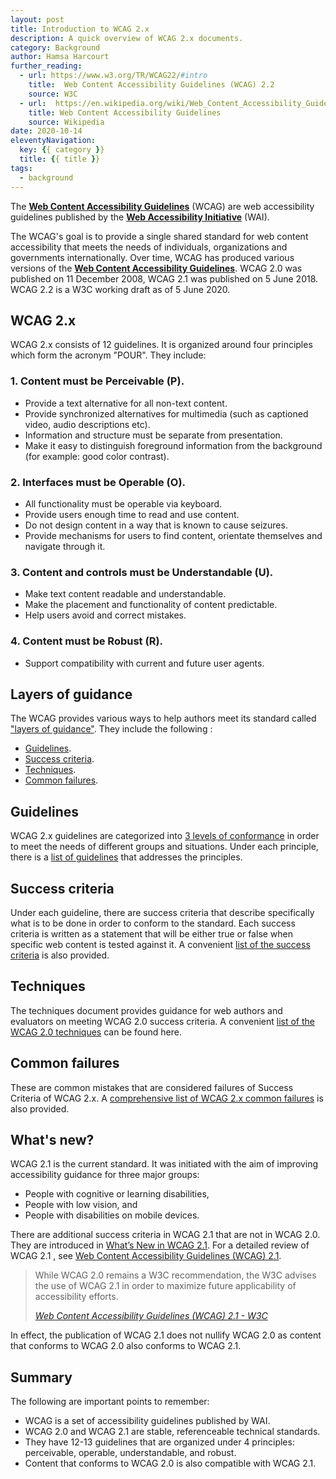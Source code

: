 ```yaml
---
layout: post
title: Introduction to WCAG 2.x
description: A quick overview of WCAG 2.x documents.
category: Background
author: Hamsa Harcourt
further_reading:
  - url: https://www.w3.org/TR/WCAG22/#intro
    title:  Web Content Accessibility Guidelines (WCAG) 2.2
    source: W3C 
  - url:  https://en.wikipedia.org/wiki/Web_Content_Accessibility_Guidelines
    title: Web Content Accessibility Guidelines
    source: Wikipedia
date: 2020-10-14
eleventyNavigation:
  key: {{ category }}
  title: {{ title }}
tags:
  - background
---
```



The [**Web Content Accessibility Guidelines**](https://www.w3.org/WAI/standards-guidelines/wcag/) (<abbr>WCAG</abbr>) are web accessibility guidelines published by the [**Web Accessibility Initiative**](https://www.w3.org/WAI/about/) (<abbr>WAI</abbr>). 

The WCAG's goal is to provide a single shared standard for web content accessibility that meets the needs of individuals, organizations and governments internationally. Over time, WCAG has produced various versions of the [**Web Content Accessibility Guidelines**](https://www.w3.org/WAI/standards-guidelines/wcag/). WCAG 2.0 was published on 11 December 2008, WCAG 2.1 was published on 5 June 2018. WCAG 2.2 is a W3C working draft as of 5 June 2020.


## WCAG 2.x

WCAG 2.x consists of 12 guidelines. It is organized around four principles which form the acronym "POUR". They include:

### 1. Content must be Perceivable (P).

- Provide a text alternative for all non-text content.
- Provide synchronized alternatives for multimedia (such as captioned video, audio descriptions etc).
- Information and structure must be separate from presentation.
- Make it easy to distinguish foreground information from the background (for example: good color contrast).

### 2. Interfaces must be Operable (O). 

- All functionality must be operable via keyboard.
- Provide users enough time to read and use content.
- Do not design content in a way that is known to cause seizures.
- Provide mechanisms for users to find content, orientate themselves and navigate through it.

### 3. Content and controls must be Understandable (U).

- Make text content readable and understandable.
- Make the placement and functionality of content predictable.
- Help users avoid and correct mistakes.

### 4. Content must be Robust (R).

- Support compatibility with current and future user agents.

## Layers of guidance

The WCAG provides various ways to help authors meet its standard called ["layers of guidance"](https://www.w3.org/TR/WCAG20/#intro-layers-guidance). They include the following :

- [Guidelines](https://www.w3.org/WAI/WCAG21/quickref/#text-alternatives).
- [Success criteria](https://www.w3.org/WAI/WCAG21/quickref/#audio-only-and-video-only-prerecorded).
- [Techniques](hhttps://www.w3.org/WAI/WCAG21/Understanding/understanding-techniques).
- [Common failures](https://www.w3.org/WAI/WCAG21/Understanding/understanding-techniques#failures).


## Guidelines

WCAG 2.x guidelines are categorized into [3 levels of conformance](https://www.w3.org/WAI/WCAG21/Understanding/conformance#levels) in order to meet the needs of different groups and situations. Under each principle, there is a [list of guidelines](https://www.w3.org/TR/WCAG20/#guidelines) that addresses the principles. 


## Success criteria

Under each guideline, there are success criteria that describe specifically what is to be done in order to conform to the standard.  Each success criteria is written as a statement that will be either true or false when specific web content is tested against it.  A convenient [list of the success criteria](https://www.w3.org/WAI/WCAG21/quickref/) is also provided.


## Techniques

The techniques document provides guidance for web authors and evaluators on meeting WCAG 2.0 success criteria. A convenient [list of the WCAG 2.0 techniques](https://www.w3.org/TR/WCAG20-TECHS/) can be found here.


## Common failures

These are common mistakes that are considered failures of Success Criteria of WCAG 2.x. A [comprehensive list of  WCAG 2.x common failures](https://www.w3.org/TR/WCAG20-TECHS/failures) is also provided.


## What's new?

WCAG 2.1 is the current standard. It was initiated with the aim of improving accessibility guidance for three major groups: 

- People with cognitive or learning disabilities, 
- People with low vision, and 
- People with disabilities on mobile devices. 

There are additional success criteria in WCAG 2.1 that are not in WCAG 2.0. They are introduced in [What’s New in WCAG 2.1](https://www.w3.org/WAI/standards-guidelines/wcag/new-in-21/). For a detailed  review of WCAG 2.1 , see  [Web Content Accessibility Guidelines (WCAG) 2.1](https://www.w3.org/TR/WCAG21/).

<blockquote>
	<p>While WCAG 2.0 remains a W3C recommendation, the W3C advises the use of WCAG 2.1 in order to maximize future applicability of accessibility efforts.</p>
	<footer>
		<cite><a href="https://www.w3.org/TR/WCAG21/#abstract/">Web Content Accessibility Guidelines (WCAG) 2.1 - W3C</a></cite>
	</footer>
</blockquote>

In effect, the  publication of WCAG 2.1 does not nullify WCAG 2.0 as content that conforms to WCAG 2.0 also conforms to WCAG 2.1. 


## Summary

The following are important points to remember:

- WCAG is a set of accessibility guidelines published by WAI.
- WCAG 2.0 and WCAG 2.1 are stable, referenceable technical standards.
- They have 12-13 guidelines that are organized under 4 principles: perceivable, operable, understandable, and robust.
- Content that conforms to WCAG 2.0  is also compatible with  WCAG 2.1.
